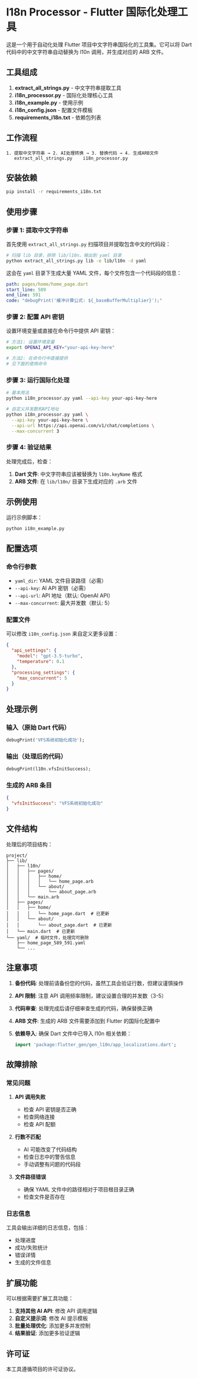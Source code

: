 # I18n Processor - Flutter 国际化处理工具

这是一个用于自动化处理 Flutter 项目中文字符串国际化的工具集。它可以将 Dart 代码中的中文字符串自动替换为 l10n 调用，并生成对应的 ARB 文件。

## 工具组成

1. **extract_all_strings.py** - 中文字符串提取工具
2. **i18n_processor.py** - 国际化处理核心工具
3. **i18n_example.py** - 使用示例
4. **i18n_config.json** - 配置文件模板
5. **requirements_i18n.txt** - 依赖包列表

## 工作流程

```
1. 提取中文字符串 → 2. AI处理转换 → 3. 替换代码 → 4. 生成ARB文件
   extract_all_strings.py    i18n_processor.py
```

## 安装依赖

```bash
pip install -r requirements_i18n.txt
```

## 使用步骤

### 步骤 1: 提取中文字符串

首先使用 `extract_all_strings.py` 扫描项目并提取包含中文的代码段：

```bash
# 扫描 lib 目录，排除 lib/l10n，输出到 yaml 目录
python extract_all_strings.py lib -e lib/l10n -d yaml
```

这会在 `yaml` 目录下生成大量 YAML 文件，每个文件包含一个代码段的信息：

```yaml
path: pages/home/home_page.dart
start_line: 589
end_line: 591
code: "debugPrint('缓冲计算公式: ${_baseBufferMultiplier}');"
```

### 步骤 2: 配置 API 密钥

设置环境变量或直接在命令行中提供 API 密钥：

```bash
# 方法1: 设置环境变量
export OPENAI_API_KEY="your-api-key-here"

# 方法2: 在命令行中直接提供
# 见下面的使用命令
```

### 步骤 3: 运行国际化处理

```bash
# 基本用法
python i18n_processor.py yaml --api-key your-api-key-here

# 自定义并发数和API地址
python i18n_processor.py yaml \
  --api-key your-api-key-here \
  --api-url https://api.openai.com/v1/chat/completions \
  --max-concurrent 3
```

### 步骤 4: 验证结果

处理完成后，检查：

1. **Dart 文件**: 中文字符串应该被替换为 `l10n.keyName` 格式
2. **ARB 文件**: 在 `lib/l10n/` 目录下生成对应的 `.arb` 文件

## 示例使用

运行示例脚本：

```bash
python i18n_example.py
```

## 配置选项

### 命令行参数

- `yaml_dir`: YAML 文件目录路径（必需）
- `--api-key`: AI API 密钥（必需）
- `--api-url`: API 地址（默认: OpenAI API）
- `--max-concurrent`: 最大并发数（默认: 5）

### 配置文件

可以修改 `i18n_config.json` 来自定义更多设置：

```json
{
  "api_settings": {
    "model": "gpt-3.5-turbo",
    "temperature": 0.1
  },
  "processing_settings": {
    "max_concurrent": 5
  }
}
```

## 处理示例

### 输入（原始 Dart 代码）
```dart
debugPrint('VFS系统初始化成功');
```

### 输出（处理后的代码）
```dart
debugPrint(l10n.vfsInitSuccess);
```

### 生成的 ARB 条目
```json
{
  "vfsInitSuccess": "VFS系统初始化成功"
}
```

## 文件结构

处理后的项目结构：

```
project/
├── lib/
│   ├── l10n/
│   │   ├── pages/
│   │   │   ├── home/
│   │   │   │   └── home_page.arb
│   │   │   └── about/
│   │   │       └── about_page.arb
│   │   └── main.arb
│   ├── pages/
│   │   ├── home/
│   │   │   └── home_page.dart  # 已更新
│   │   └── about/
│   │       └── about_page.dart  # 已更新
│   └── main.dart  # 已更新
└── yaml/  # 临时文件，处理完可删除
    ├── home_page_589_591.yaml
    └── ...
```

## 注意事项

1. **备份代码**: 处理前请备份您的代码，虽然工具会验证行数，但建议谨慎操作

2. **API 限制**: 注意 API 调用频率限制，建议设置合理的并发数（3-5）

3. **代码审查**: 处理完成后请仔细审查生成的代码，确保替换正确

4. **ARB 文件**: 生成的 ARB 文件需要添加到 Flutter 的国际化配置中

5. **依赖导入**: 确保 Dart 文件中已导入 l10n 相关依赖：
   ```dart
   import 'package:flutter_gen/gen_l10n/app_localizations.dart';
   ```

## 故障排除

### 常见问题

1. **API 调用失败**
   - 检查 API 密钥是否正确
   - 检查网络连接
   - 检查 API 配额

2. **行数不匹配**
   - AI 可能改变了代码结构
   - 检查日志中的警告信息
   - 手动调整有问题的代码段

3. **文件路径错误**
   - 确保 YAML 文件中的路径相对于项目根目录正确
   - 检查文件是否存在

### 日志信息

工具会输出详细的日志信息，包括：
- 处理进度
- 成功/失败统计
- 错误详情
- 生成的文件信息

## 扩展功能

可以根据需要扩展工具功能：

1. **支持其他 AI API**: 修改 API 调用逻辑
2. **自定义提示词**: 修改 AI 提示模板
3. **批量处理优化**: 添加更多并发控制
4. **结果验证**: 添加更多验证逻辑

## 许可证

本工具遵循项目的许可证协议。